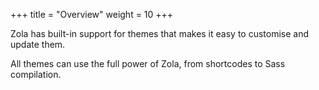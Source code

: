 +++
title = "Overview"
weight = 10
+++

Zola has built-in support for themes that makes it easy to customise and update them.

All themes can use the full power of Zola, from shortcodes to Sass compilation.

